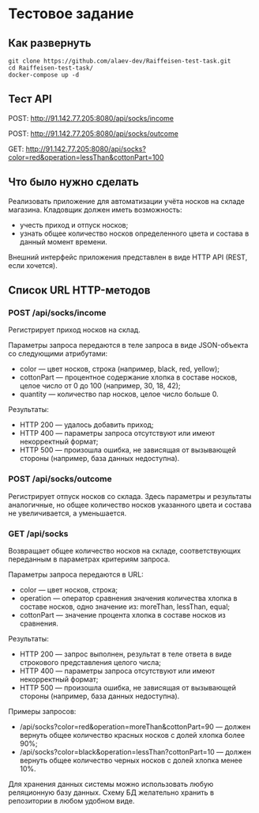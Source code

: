 # Тестовое задание

## Как развернуть

```
git clone https://github.com/alaev-dev/Raiffeisen-test-task.git
cd Raiffeisen-test-task/
docker-compose up -d
```

## Тест API

POST: http://91.142.77.205:8080/api/socks/income

POST: http://91.142.77.205:8080/api/socks/outcome

GET: http://91.142.77.205:8080/api/socks?color=red&operation=lessThan&cottonPart=100


## Что было нужно сделать

Реализовать приложение для автоматизации учёта носков на складе магазина. Кладовщик должен иметь возможность:

* учесть приход и отпуск носков;
* узнать общее количество носков определенного цвета и состава в данный момент времени.

Внешний интерфейс приложения представлен в виде HTTP API (REST, если хочется).

## Список URL HTTP-методов

### POST /api/socks/income

Регистрирует приход носков на склад.

Параметры запроса передаются в теле запроса в виде JSON-объекта со следующими атрибутами:

* color — цвет носков, строка (например, black, red, yellow);
* cottonPart — процентное содержание хлопка в составе носков, целое число от 0 до 100 (например, 30, 18, 42);
* quantity — количество пар носков, целое число больше 0.

Результаты:

* HTTP 200 — удалось добавить приход;
* HTTP 400 — параметры запроса отсутствуют или имеют некорректный формат;
* HTTP 500 — произошла ошибка, не зависящая от вызывающей стороны (например, база данных недоступна).

### POST /api/socks/outcome

Регистрирует отпуск носков со склада. Здесь параметры и результаты аналогичные, но общее количество носков указанного цвета и состава не увеличивается, а уменьшается.

### GET /api/socks

Возвращает общее количество носков на складе, соответствующих переданным в параметрах критериям запроса.

Параметры запроса передаются в URL:

* color — цвет носков, строка;
* operation — оператор сравнения значения количества хлопка в составе носков, одно значение из: moreThan, lessThan, equal;
* cottonPart — значение процента хлопка в составе носков из сравнения.

Результаты:

* HTTP 200 — запрос выполнен, результат в теле ответа в виде строкового представления целого числа;
* HTTP 400 — параметры запроса отсутствуют или имеют некорректный формат;
* HTTP 500 — произошла ошибка, не зависящая от вызывающей стороны (например, база данных недоступна).

Примеры запросов:

* /api/socks?color=red&operation=moreThan&cottonPart=90 — должен вернуть общее количество красных носков с долей хлопка более 90%;
* /api/socks?color=black&operation=lessThan?cottonPart=10 — должен вернуть общее количество черных носков с долей хлопка менее 10%.

Для хранения данных системы можно использовать любую реляционную базу данных. Схему БД желательно хранить в репозитории в любом удобном виде.
